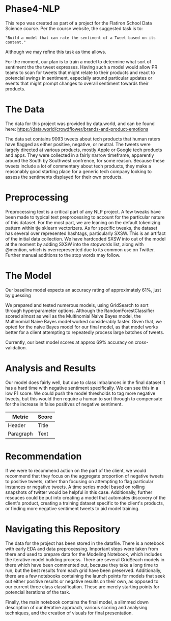 # Phase4-NLP

This repo was created as part of a project for the Flatiron School Data Science course. Per the course website, the suggested task is to:

    "Build a model that can rate the sentiment of a Tweet based on its content."

Although we may refine this task as time allows.

For the moment, our plan is to train a model to determine what sort of sentiment the the tweet expresses. Having such a model would allow PR teams to scan for tweets that might relate to their products and react to potencial swings in sentiment, especially around particular updates or events that might prompt changes to overall sentiment towards their products. 


# The Data

The data for this project was provided by data.world, and can be found here: https://data.world/crowdflower/brands-and-product-emotions

The data set contains 9093 tweets about tech products that human raters have flagged as either positive, negative, or neutral. The tweets were largely directed at various products, mostly Apple or Google tech products and apps. They were collected in a fairly narrow timeframe, apparently around the South by Southwest confrence, for some reason. Because these tweets include a lot of commentary about tech products, they make a reasonably good starting place for a generic tech company looking to assess the sentiments displayed for their own products.

# Preprocessing

Preprocessing text is a critical part of any NLP project. A few tweaks have been made to typical text preprocessing to account for the particular nature of this dataset.  For the most part, we are leaning on the default tokenizing pattern within tje sklearn vectorizers. As for specific tweaks, the dataset has several over represented hashtags, particularly SXSW. This is an artifact of the initial data collection. We have hardcoded SXSW into out of the model at the moment by adding SXSW into the stopwords list, along with @mention, which is overrepresented due to its common use on Twitter. Further manual additions to the stop words may follow.

# The Model

Our baseline model expects an accuracy rating of approximately 61%, just by guessing 

We prepared and tested numerous models, using GridSearch to sort through hyperparameter options. Although the RandomForestClassifier scored almost as well as the Multinomial Naive Bayes model, the Multinomial Naive Bayes model worked considerably faster. Given that, we opted for the naive Bayes model for our final model, as that model works better for a client attempting to repeatedly process large batches of tweets. 

Currently, our best model scores at approx 69% accuracy on cross-validation.

# Analysis and Results

Our model does fairly well, but due to class imbalances in the final dataset it has a hard time with negative sentiment specifically. We can see this in a low F1 score. We could push the model thresholds to tag more negative tweets, but this would then require a human to sort through to compensate for the increase in false positives of negative sentiment.

| Metric      | Score       |
| ----------- | ----------- |
| Header      | Title       |
| Paragraph   | Text        |

# Recommendation

If we were to recommend action on the part of the client, we would recommend that they focus on the aggregate proportion of negative tweets to positive tweets, rather than focusing on attempting to flag particular instances or negative tweets. A time series model based on rolling snapshots of twitter would be helpful in this case. Additionally, further resouces could be put into creating a model that automates discovery of the client's product, creating a training dataset specific to the client's products, or finding more negative sentiment tweets to aid model training. 

# Navigating this Repository

The data for the project has been stored in the datafile. There is a notebook with early EDA and data preprocessing. Important steps were taken from there and used to prepare data for the Modeling Notebook, which includes the iterative model building process. There are several GridSeach models in there which have been commented out, because they take a long time to run, but the best results from each grid have been preserved. Additionally, there are a few notebooks containing the launch points for models that seek out either positive results or negative results on their own, as opposed to our current three class classification. These are merely starting points for potencial iterations of the task.  

Finally, the main notebook contains the final model, a slimmed down description of our iterative approach, various scoring and analysing techniques, and the creation of visuals for final presentation.

